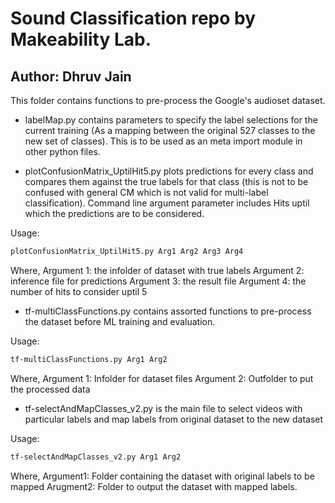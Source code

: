 # Sound Classification repo by Makeability Lab.
## Author: Dhruv Jain

This folder contains functions to pre-process the Google's audioset dataset.

* labelMap.py contains parameters to specify the label selections for the current training (As a mapping between the original 527 classes to the new set of classes). This is to be used as an meta import module in other python files.

* plotConfusionMatrix_UptilHit5.py plots predictions for every class and compares them against the true labels for that class (this is not to be confused with general CM which is not valid for multi-label classification). Command line argument parameter includes Hits uptil which the predictions are to be considered.

Usage: 
```bash
plotConfusionMatrix_UptilHit5.py Arg1 Arg2 Arg3 Arg4
```
Where, 
Argument 1: the infolder of dataset with true labels
Argument 2: inference file for predictions
Argument 3: the result file 
Argument 4: the number of hits to consider uptil 5

* tf-multiClassFunctions.py contains assorted functions to pre-process the dataset before ML training and evaluation.

Usage: 
```bash
tf-multiClassFunctions.py Arg1 Arg2
```

Where,
Argument 1: Infolder for dataset files
Argument 2: Outfolder to put the processed data

* tf-selectAndMapClasses_v2.py is the main file to select videos with particular labels and map labels from original dataset to the new dataset

Usage: 
```bash
tf-selectAndMapClasses_v2.py Arg1 Arg2
```

Where,
Argument1: Folder containing the dataset with original labels to be mapped
Arugment2: Folder to output the dataset with mapped labels. 
